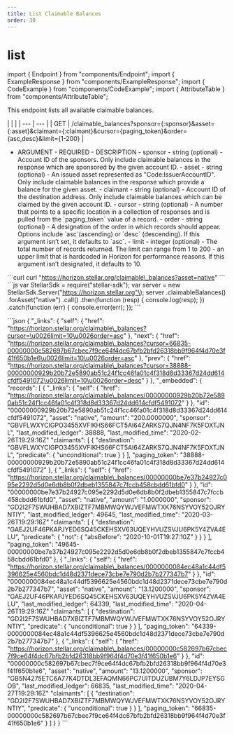 ```yaml
---
title: List Claimable Balances
order: 30
---
```


# list

import { Endpoint } from "components/Endpoint"; import { ExampleResponse } from "components/ExampleResponse"; import { CodeExample } from "components/CodeExample"; import { AttributeTable } from "components/AttributeTable";

This endpoint lists all available claimable balances.

 \| \| \| \| --- \| --- \| \| GET \| /claimable\_balances?sponsor={:sponsor}&asset={:asset}&claimant={:claimant}&cursor={paging\_token}&order={asc,desc}&limit={1-200} \|

 - ARGUMENT - REQUIRED - DESCRIPTION - sponsor - string \(optional\) - Account ID of the sponsors. Only include claimable balances in the response which are sponsored by the given account ID. - asset - string \(optional\) - An issued asset represented as "Code:IssuerAccountID". Only include claimable balances in the response which provide a balance for the given asset. - claimant - string \(optional\) - Account ID of the destination address. Only include claimable balances which can be claimed by the given account ID. - cursor - string \(optional\) - A number that points to a specific location in a collection of responses and is pulled from the \`paging\_token\` value of a record. - order - string \(optional\) - A designation of the order in which records should appear. Options include \`asc\`\(ascending\) or \`desc\` \(descending\). If this argument isn’t set, it defaults to \`asc\`. - limit - integer \(optional\) - The total number of records returned. The limit can range from 1 to 200 - an upper limit that is hardcoded in Horizon for performance reasons. If this argument isn’t designated, it defaults to 10.

 \`\`\`curl curl "https://horizon.stellar.org/claimable\_balances?asset=native" \`\`\` \`\`\`js var StellarSdk = require\("stellar-sdk"\); var server = new StellarSdk.Server\("https://horizon.stellar.org"\); server .claimableBalances\(\) .forAsset\("native"\) .call\(\) .then\(function \(resp\) { console.log\(resp\); }\) .catch\(function \(err\) { console.error\(err\); }\); \`\`\`

 \`\`\`json { "\_links": { "self": { "href": "https://horizon.stellar.org/claimable\_balances?cursor=\u0026limit=10\u0026order=asc" }, "next": { "href": "https://horizon.stellar.org/claimable\_balances?cursor=66835-00000000c582697b67cbec7f9ce64f4dc67bfb2bfd26318bb9f964f4d70e3f41f650b1e6\u0026limit=10\u0026order=asc" }, "prev": { "href": "https://horizon.stellar.org/claimable\_balances?cursor=38888-00000000929b20b72e5890ab51c24f1cc46fa01c4f318d8d33367d24dd614cfdf5491072\u0026limit=10\u0026order=desc" } }, "\_embedded": { "records": \[ { "\_links": { "self": { "href": "https://horizon.stellar.org/claimable\_balances/00000000929b20b72e5890ab51c24f1cc46fa01c4f318d8d33367d24dd614cfdf5491072" } }, "id": "00000000929b20b72e5890ab51c24f1cc46fa01c4f318d8d33367d24dd614cfdf5491072", "asset": "native", "amount": "200.0000000", "sponsor": "GBVFLWXYCIGPO3455XVFIKHS66FCT5AI64ZARKS7QJN4NF7K5FOXTJNL", "last\_modified\_ledger": 38888, "last\_modified\_time": "2020-02-26T19:29:16Z" "claimants": \[ { "destination": "GBVFLWXYCIGPO3455XVFIKHS66FCT5AI64ZARKS7QJN4NF7K5FOXTJNL", "predicate": { "unconditional": true } } \], "paging\_token": "38888-00000000929b20b72e5890ab51c24f1cc46fa01c4f318d8d33367d24dd614cfdf5491072" }, { "\_links": { "self": { "href": "https://horizon.stellar.org/claimable\_balances/00000000be7e37b24927c095e2292d5d0e6db8b0f2dbeb1355847c7fccb458cbdd61bfd0" } }, "id": "00000000be7e37b24927c095e2292d5d0e6db8b0f2dbeb1355847c7fccb458cbdd61bfd0", "asset": "native", "amount": "1.0000000", "sponsor": "GD2I2F7SWUHBAD7XBIZTF7MBMWQYWJVEFMWTXK76NSYVOY52OJRYNTIY", "last\_modified\_ledger": 49645, "last\_modified\_time": "2020-03-26T19:29:16Z" "claimants": \[ { "destination": "GAEJ2UF46PKAPJYED6SQ45CKEHSXV63UQEYHVUZSVJU6PK5Y4ZVA4ELU", "predicate": { "not": { "absBefore": "2020-10-01T19:27:10Z" } } } \], "paging\_token": "49645-00000000be7e37b24927c095e2292d5d0e6db8b0f2dbeb1355847c7fccb458cbdd61bfd0" }, { "\_links": { "self": { "href": "https://horizon.stellar.org/claimable\_balances/0000000084ec48a1c44df5396625e4560bdc1d48d2371dece73cbe7e790d2b7b277347b7" } }, "id": "0000000084ec48a1c44df5396625e4560bdc1d48d2371dece73cbe7e790d2b7b277347b7", "asset": "native", "amount": "13.1200000", "sponsor": "GAEJ2UF46PKAPJYED6SQ45CKEHSXV63UQEYHVUZSVJU6PK5Y4ZVA4ELU", "last\_modified\_ledger": 64339, "last\_modified\_time": "2020-04-26T19:29:16Z" "claimants": \[ { "destination": "GD2I2F7SWUHBAD7XBIZTF7MBMWQYWJVEFMWTXK76NSYVOY52OJRYNTIY", "predicate": { "unconditional": true } } \], "paging\_token": "64339-0000000084ec48a1c44df5396625e4560bdc1d48d2371dece73cbe7e790d2b7b277347b7" }, { "\_links": { "self": { "href": "https://horizon.stellar.org/claimable\_balances/00000000c582697b67cbec7f9ce64f4dc67bfb2bfd26318bb9f964f4d70e3f41f650b1e6" } }, "id": "00000000c582697b67cbec7f9ce64f4dc67bfb2bfd26318bb9f964f4d70e3f41f650b1e6", "asset": "native", "amount": "13.1200000", "sponsor": "GB5N4275ETC6A77K4DTDL3EFAQMN66PC7UITDUZUBM7Y6LDJP7EYSGOB", "last\_modified\_ledger": 66835, "last\_modified\_time": "2020-04-27T19:29:16Z" "claimants": \[ { "destination": "GD2I2F7SWUHBAD7XBIZTF7MBMWQYWJVEFMWTXK76NSYVOY52OJRYNTIY", "predicate": { "unconditional": true } } \], "paging\_token": "66835-00000000c582697b67cbec7f9ce64f4dc67bfb2bfd26318bb9f964f4d70e3f41f650b1e6" } \] } } \`\`\`

